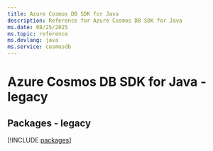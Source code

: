 ```yaml
---
title: Azure Cosmos DB SDK for Java
description: Reference for Azure Cosmos DB SDK for Java
ms.date: 08/25/2025
ms.topic: reference
ms.devlang: java
ms.service: cosmosdb
---
```

# Azure Cosmos DB SDK for Java - legacy
## Packages - legacy
[!INCLUDE [packages](cosmos-db-index.md)]